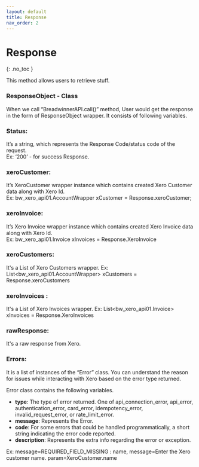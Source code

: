```yaml
---
layout: default
title: Response
nav_order: 2
---
```


# Response
{: .no_toc }

This method allows users to retrieve stuff.


### ResponseObject - Class
When we call “BreadwinnerAPI.call()” method, User would get the response in the form of ResponseObject wrapper. It consists of following variables.<br/>

### Status: 
It’s a string, which represents the Response Code/status code of the request. <br/>
Ex: ‘200’ - for success Response.

### xeroCustomer:
It’s XeroCustomer wrapper instance which contains created Xero Customer data along with Xero Id.<br/>
Ex: bw_xero_api01.AccountWrapper xCustomer = Response.xeroCustomer;

### xeroInvoice:
It’s Xero Invoice wrapper instance which contains created Xero Invoice data along with Xero Id. <br/>
Ex: bw_xero_api01.Invoice xInvoices = Response.XeroInvoice

### xeroCustomers:
It's a List of Xero Customers wrapper. 
Ex: List<bw_xero_api01.AccountWrapper> xCustomers = Response.xeroCustomers

### xeroInvoices :
It's a List of Xero Invoices wrapper.
Ex: List<bw_xero_api01.Invoice> xInvoices = Response.XeroInvoices

### rawResponse:
It's a raw response from Xero. 

### Errors:
It is a list of instances of the “Error” class. You can understand the reason for issues while interacting with Xero based on the error type returned.

Error class contains the following variables.
<ul>
<li><b>type</b>: The type of error returned. One of api_connection_error, api_error, authentication_error, card_error, idempotency_error, invalid_request_error, or rate_limit_error.</li>
<li><b>message</b>: Represents the Error.</li>
<li><b>code</b>: For some errors that could be handled programmatically, a short string indicating the error code reported.</li>
<li><b>description</b>: Represents the extra info regarding the error or exception.</li>
</ul>
Ex: message=REQUIRED_FIELD_MISSING : name, message=Enter the Xero customer name. param=XeroCustomer.name